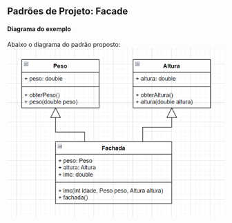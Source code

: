 ## Padrões de Projeto: Facade

#### Diagrama do exemplo
Abaixo o diagrama do padrão proposto:
<br>
<img src="./facade.png">
